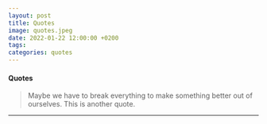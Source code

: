 ```yaml
---
layout: post
title: Quotes
image: quotes.jpeg
date: 2022-01-22 12:00:00 +0200
tags:
categories: quotes
---
```


#### Quotes

> Maybe we have to break everything to make something better out of ourselves.
> This is another quote.

***